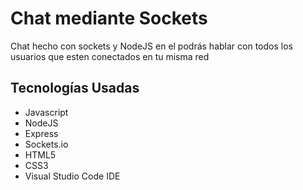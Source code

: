 # Chat mediante Sockets
Chat hecho con sockets y NodeJS en el podrás hablar con todos los usuarios que esten conectados en tu misma red

## Tecnologías Usadas
  - Javascript
  - NodeJS
  - Express
  - Sockets.io
  - HTML5
  - CSS3
  - Visual Studio Code IDE  

